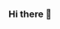 ### Hi there 👋

<!--
**EddEnt/EddEnt** is a ✨ _special_ ✨ repository because its `README.md` (this file) appears on your GitHub profile.
<br>
## Languages
[![EddEnt's GitHub stats](https://github-readme-stats.vercel.app/api?username=EddEnt)](https://github.com/anuraghazra/github-readme-stats)
[![Top Langs](https://github-readme-stats.vercel.app/api/top-langs/?username=EddEnt)](https://github.com/anuraghazra/github-readme-stats)

[![Top Langs](https://github-readme-stats.vercel.app/api/top-langs/?username=anuraghazra&layout=compact)](https://github.com/anuraghazra/github-readme-stats)

Here are some ideas to get you started:

- 🔭 I’m currently working on ...
- 🌱 I’m currently learning ...
- 👯 I’m looking to collaborate on ...
- 🤔 I’m looking for help with ...
- 💬 Ask me about ...
- 📫 How to reach me: ...
- 😄 Pronouns: ...
- ⚡ Fun fact: ...
-->
